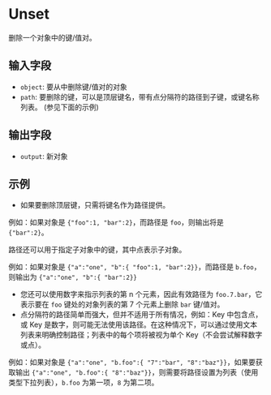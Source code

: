 # Unset

删除一个对象中的键/值对。

## 输入字段

- `object`: 要从中删除键/值对的对象
- `path`:  要删除的键，可以是顶层键名，带有点分隔符的路径到子键，或键名称列表。 (参见下面的示例)

## 输出字段

- `output`: 新对象

## 示例

- 如果要删除顶层键，只需将键名作为路径提供。

例如：如果对象是 `{"foo":1, "bar":2}`，而路径是 `foo`，则输出将是 `{"bar":2}`。

路径还可以用于指定子对象中的键，其中点表示子对象。

例如：如果对象是 `{"a":"one", "b":{ "foo":1, "bar":2}}`，而路径是 `b.foo`，则输出为 `{"a":"one", "b":{ "bar":2}}`

- 您还可以使用数字来指示列表的第 n 个元素，因此有效路径为 `foo.7.bar`，它表示要在 `foo` 键处的对象列表的第 7 个元素上删除 `bar` 键/值对。
- 点分隔符的路径简单而强大，但并不适用于所有情况，例如：Key 中包含点，或 Key 是数字，则可能无法使用该路径。在这种情况下，可以通过使用文本列表来明确控制路径；列表中的每个项将被视为单个 Key（不会尝试解释数字或点）。

例如：如果对象是 `{"a":"one", "b.foo":{ "7":"bar", "8":"baz"}}`，如果要获取输出 `{"a":"one", "b.foo":{ "8":"baz"}}`，则需要将路径设置为列表（使用类型下拉列表），`b.foo` 为第一项，`8` 为第二项。
